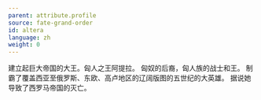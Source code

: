 ```yaml
---
parent: attribute.profile
source: fate-grand-order
id: altera
language: zh
weight: 0
---
```


建立起巨大帝国的大王。匈人之王阿提拉。
匈奴的后裔，匈人族的战士和王。
制霸了覆盖西亚至俄罗斯、东欧、高卢地区的辽阔版图的五世纪的大英雄。
据说她导致了西罗马帝国的灭亡。
